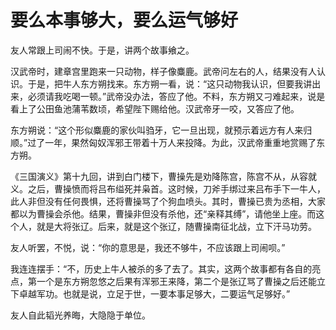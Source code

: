 # 要么本事够大，要么运气够好

友人常跟上司闹不快。于是，讲两个故事飨之。 

汉武帝时，建章宫里跑来一只动物，样子像麋鹿。武帝问左右的人，结果没有人认识。于是，把牛人东方朔找来。东方朔一看，说：“这只动物我认识，但要我讲出来，必须请我吃喝一顿。”武帝没办法，答应了他。不料，东方朔又刁难起来，说是看上了公田鱼池蒲苇数顷，希望陛下赐给他。汉武帝牙一咬，又答应了他。 

东方朔说：“这个形似麋鹿的家伙叫驺牙，它一旦出现，就预示着远方有人来归顺。”过了一年，果然匈奴浑邪王带着十万人来投降。为此，汉武帝重重地赏赐了东方朔。 

《三国演义》第十九回，讲到白门楼下，曹操先是劝降陈宫，陈宫不从，从容就义。之后，曹操愤而将吕布缢死并枭首。这时候，刀斧手绑过来吕布手下一牛人，此人非但没有任何畏惧，还将曹操骂了个狗血喷头。其时，曹操已贵为丞相，大家都以为曹操会杀他。结果，曹操非但没有杀他，还“亲释其缚”，请他坐上座。而这个人，就是大将张辽。后来，就是这个张辽，随曹操南征北战，立下汗马功劳。 

友人听罢，不悦，说：“你的意思是，我还不够牛，不应该跟上司闹呗。” 

我连连摆手：“不，历史上牛人被杀的多了去了。其实，这两个故事都有各自的亮点，第一个是东方朔忽悠之后果有浑邪王来降，第二个是张辽骂了曹操之后还能立下卓越军功。也就是说，立足于世，一要本事足够大，二要运气足够好。” 

友人自此韬光养晦，大隐隐于单位。